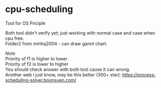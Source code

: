 # cpu-scheduling
Tool for OS Priciple  

Both tool didn't verify yet; just working with normal case and case when cpu free.  
Folder2 from minhq2004 - can draw gannt chart.  

*Note*  
Priority of f1 is higher to lower  
Priority of f2 is lower  to higher  
You should check answer with both tool cause it can wrong.  
Another web i just know, may be this better (300+ star): https://process-scheduling-solver.boonsuen.com/

